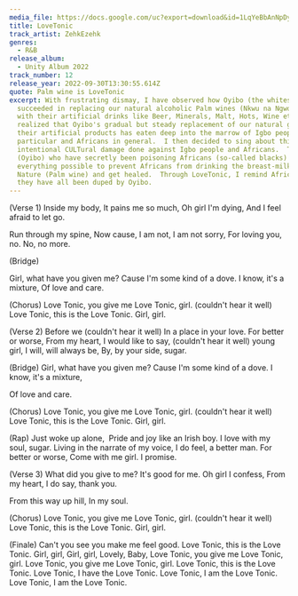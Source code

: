 ```yaml
---
media_file: https://docs.google.com/uc?export=download&id=1LqYeBbAnNpDyktHOgXjz12Gz8S7GOIhD
title: LoveTonic
track_artist: ZehkEzehk
genres:
  - R&B
release_album:
  - Unity Album 2022
track_number: 12
release_year: 2022-09-30T13:30:55.614Z
quote: Palm wine is LoveTonic
excerpt: With frustrating dismay, I have observed how Oyibo (the whites)
  succeeded in replacing our natural alcoholic Palm wines (Nkwu na Ngwo) drinks
  with their artificial drinks like Beer, Minerals, Malt, Hots, Wine etc.  I
  realized that Oyibo's gradual but steady replacement of our natural gifts with
  their artificial products has eaten deep into the marrow of Igbo people in
  particular and Africans in general.  I then decided to sing about this
  intentional CULTural damage done against Igbo people and Africans.  The whites
  (Oyibo) who have secretly been poisoning Africans (so-called blacks) did
  everything possible to prevent Africans from drinking the breast-milk of
  Nature (Palm wine) and get healed.  Through LoveTonic, I remind Africans that
  they have all been duped by Oyibo.
---
```

(Verse 1)
Inside my body,
It pains me so much,
Oh girl I'm dying,
And I feel afraid to let go.

Run through my spine,
Now cause,
I am not, I am not sorry,
For loving you, no.
No, no more.

(Bridge)

Girl, what have you given me?
Cause I'm some kind of a dove.
I know, it's a mixture,
Of love and care.

(Chorus)
Love Tonic, you give me Love Tonic, girl.
(couldn't hear it well)
Love Tonic, this is the Love Tonic.
Girl, girl.

(Verse 2)
Before we (couldn't hear it well)
In a place in your love.
For better or worse,
From my heart,
I would like to say,
(couldn't hear it well) young girl,
I will, will always be,
By, by your side, sugar.

(Bridge)
Girl, what have you given me?
Cause I'm some kind of a dove.
I know, it's a mixture,

Of love and care.

(Chorus)
Love Tonic, you give me Love Tonic, girl.
(couldn't hear it well)
Love Tonic, this is the Love Tonic.
Girl, girl.

(Rap)
Just woke up alone, 
Pride and joy like an Irish boy.
I love with my soul, sugar.
Living in the narrate of my voice,
I do feel, a better man.
For better or worse,
Come with me girl.
I promise.

(Verse 3)
What did you give to me?
It's good for me.
Oh girl I confess,
From my heart,
I do say, thank you.

From this way up hill,
In my soul.

(Chorus)
Love Tonic, you give me Love Tonic, girl.
(couldn't hear it well)
Love Tonic, this is the Love Tonic.
Girl, girl.

(Finale)
Can't you see you make me feel good.
Love Tonic, this is the Love Tonic.
Girl, girl,
Girl, girl,
Lovely,
Baby,
Love Tonic, you give me Love Tonic, girl.
Love Tonic, you give me Love Tonic, girl.
Love Tonic, this is the Love Tonic.
Love Tonic, I have the Love Tonic.
Love Tonic, I am the Love Tonic.
Love Tonic, I am the Love Tonic.
